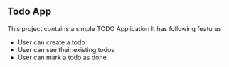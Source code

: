 ## Todo App

This project contains a simple TODO Application
It has following features

 - User can create a todo
 - User can see their existing todos
 - User can mark a todo as done